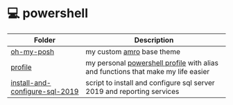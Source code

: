 # :computer: powershell

| Folder                                                             | Description                                                                                                                                                                            |
| ------------------------------------------------------------------ | -------------------------------------------------------------------------------------------------------------------------------------------------------------------------------------- |
| [oh-my-posh](/oh-my-posh/)                                         | my custom [amro](https://github.com/JanDeDobbeleer/oh-my-posh/blob/main/themes/amro.omp.json) base theme                                                                               |
| [profile](/profile/)                                               | my personal [powershell profile](https://learn.microsoft.com/en-us/powershell/module/microsoft.powershell.core/about/about_profiles) with alias and functions that make my life easier |
| [install-and-configure-sql-2019](/install-and-configure-sql-2019/) | script to install and configure sql server 2019 and reporting services                                                                                                                 |
